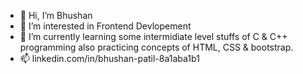 - 👋 Hi, I’m Bhushan
- 👀 I’m interested in Frontend Devlopement
- 🌱 I’m currently learning some intermidiate level stuffs of C & C++ programming also practicing concepts of HTML, CSS & bootstrap.
- 📫 linkedin.com/in/bhushan-patil-8a1aba1b1

<!---
Bhushan1801/Bhushan1801 is a ✨ special ✨ repository because its `README.md` (this file) appears on your GitHub profile.
You can click the Preview link to take a look at your changes.
--->
